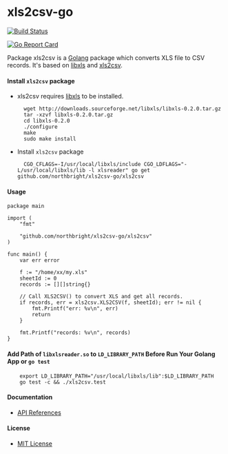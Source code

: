 # xls2csv-go

[![Build Status](https://travis-ci.org/northbright/xls2csv-go.svg?branch=master)](https://travis-ci.org/northbright/xls2csv-go)

[![Go Report Card](https://goreportcard.com/badge/github.com/northbright/xls2csv-go)](https://goreportcard.com/report/github.com/northbright/xls2csv-go)

Package xls2csv is a [Golang](https://golang.org) package which converts XLS file to CSV records. It's based on [libxls](http://libxls.sourceforge.net/) and [xls2csv](https://github.com/northbright/xls2csv).

#### Install `xls2csv` package
* xls2csv requires [libxls](http://libxls.sourceforge.net/) to be installed.

        wget http://downloads.sourceforge.net/libxls/libxls-0.2.0.tar.gz
        tar -xzvf libxls-0.2.0.tar.gz
        cd libxls-0.2.0
        ./configure
        make
        sudo make install 

* Install `xls2csv` package

        CGO_CFLAGS=-I/usr/local/libxls/include CGO_LDFLAGS="-L/usr/local/libxls/lib -l xlsreader" go get github.com/northbright/xls2csv-go/xls2csv

#### Usage

    package main

    import (
        "fmt"

        "github.com/northbright/xls2csv-go/xls2csv"
    )

    func main() {
        var err error

        f := "/home/xx/my.xls"
        sheetId := 0
        records := [][]string{}

        // Call XLS2CSV() to convert XLS and get all records.
        if records, err = xls2csv.XLS2CSV(f, sheetId); err != nil {
            fmt.Printf("err: %v\n", err)
            return
        }

        fmt.Printf("records: %v\n", records)
    }

#### Add Path of `libxlsreader.so` to `LD_LIBRARY_PATH` Before Run Your Golang App or `go test`

        export LD_LIBRARY_PATH="/usr/local/libxls/lib":$LD_LIBRARY_PATH
        go test -c && ./xls2csv.test

#### Documentation
* [API References](https://godoc.org/github.com/northbright/xls2csv-go/xls2csv)

#### License
* [MIT License](LICENSE)
